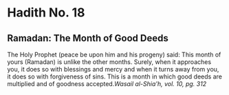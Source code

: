 Hadith No. 18
=============

Ramadan: The Month of Good Deeds
--------------------------------

The Holy Prophet (peace be upon him and his progeny) said: This month of
yours (Ramadan) is unlike the other months. Surely, when it approaches
you, it does so with blessings and mercy and when it turns away from
you, it does so with forgiveness of sins. This is a month in which good
deeds are multiplied and of goodness accepted.*Wasail al-Shia'h, vol.
10, pg. 312*


